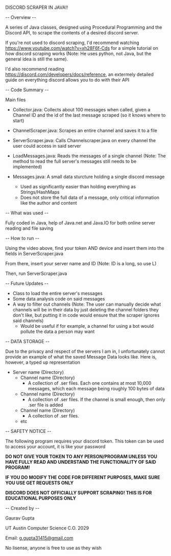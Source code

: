 DISCORD SCRAPER IN JAVA!!

-- Overview --

A series of Java classes, designed using Procedural Programming and the Discord API, to scrape the contents of a desired discord server.

If you're not used to discord scraping, I'd recommend watching https://www.youtube.com/watch?v=xh28F6f-Cds for a simple tutorial on how discord scraping works 
(Note: He uses python, not Java, but the general idea is still the same). 

I'd also recommend reading https://discord.com/developers/docs/reference, an extermely detailed guide on everything discord allows you to do with their API

-- Code Summary --

Main files

- Collector.java: Collects about 100 messages when called, given a Channel ID and the id of the last message scraped (so it knows where to start)

- ChannelScraper.java: Scrapes an entire channel and saves it to a file

- ServerScraper.java: Calls Channelscraper.java on every channel the user could access in said server

- LoadMessages.java: Reads the messages of a single channel (Note: The method to read the full server's messages still needs to be implemented)

- Messages.java: A small data sturcture holding a single discord message 
    - Used as significantly easier than holding everything as Strings/HashMaps
    - Does not store the full data of a message, only critical information like the author and content

-- What was used --

Fully coded in Java, help of Java.net and Java.IO for both online server reading and file saving

-- How to run --

Using the video above, find your token AND device and insert them into the fields in ServerScraper.java

From there, insert your server name and ID (Note: ID is a long, so use L)

Then, run ServerScraper.java

-- Future Updates -- 

- Class to load the entire server's messages
- Some data analysis code on said messages
- A way to filter out channels (Note: The user can manually decide what channels will be in their data by just deleting the channel folders they don't like, but putting it in code
would ensure that the scraper ignores said channels)
  - Would be useful if for example, a channel for using a bot would pollute the data a person may want

-- DATA STORAGE --

Due to the privacy and respect of the servers I am in, I unfortunately cannot provide an example of what the saved Message Data looks like. Here is, however, a typed up representation
- Server name (Directory)
  - Channel name (Directory)
    - A collection of .ser files. Each one contains at most 10,000 messages, which each message being roughly 100 bytes of data
  - Channel name (Directory)
    - A collection of .ser files. If the channel is small enough, then only .ser file is added
  - Channel name (Directory)
    - A collection of .ser files. 
  - etc

-- SAFETY NOTICE --

The following program requires your discord token. This token can be used to access your account, it is like your password

**DO NOT GIVE YOUR TOKEN TO ANY PERSON/PROGRAM UNLESS YOU HAVE FULLY READ AND UNDERSTAND THE FUNCTIONALITY OF SAID PROGRAM!**

**IF YOU DO MODIFY THE CODE FOR DIFFERENT PURPOSES, MAKE SURE YOU USE GET REQUESTS ONLY**

**DISCORD DOES NOT OFFICIALLY SUPPORT SCRAPING! THIS IS FOR EDUCATIONAL PURPOSES ONLY**

-- Created by --

Gaurav Gupta

UT Austin Computer Science C.O. 2029

Email: g.gupta31415@gmail.com

No lisense, anyone is free to use as they wish








